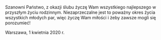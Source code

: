 Szanowni Państwo,
z okazji ślubu życzę Wam wszystkiego najlepszego w przyszłym życiu rodzinnym. Niezaprzeczalne jest to poważny okres życia wszystkich młodych par, więc życzę Wam miłości i żeby zawsze mogli się porozumieć!

Warszawa, 1 kwietnia 2020 r.
